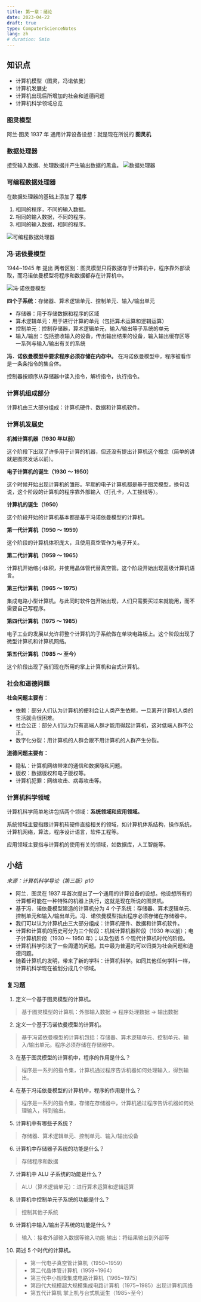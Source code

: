 ```yaml
---
title: 第一章：绪论
date: 2023-04-22
draft: true
type: ComputerScienceNotes
lang: zh
# duration: 5min
---
```


## 知识点

- 计算机模型（图灵，冯诺依曼）
- 计算机发展史
- 计算机出现后所增加的社会和道德问题
- 计算机科学领域总览

### 图灵模型

阿兰·图灵 1937 年 通用计算设备设想：就是现在所说的 **图灵机**

### 数据处理器

接受输入数据、处理数据并产生输出数据的黑盒。
![数据处理器](/public/images/computer-science-notes/1.1.png)

### 可编程数据处理器

在数据处理器的基础上添加了 **程序**

1. 相同的程序，不同的输入数据。
2. 相同的输入数据，不同的程序。
3. 相同的输入数据，相同的程序。

![可编程数据处理器](/public/images/computer-science-notes/1.2.png)

### 冯·诺依曼模型

1944~1945 年 提出
两者区别：图灵模型只将数据存于计算机中，程序靠外部读取，而冯诺依曼模型将程序和数据都存在计算机中。

![冯·诺依曼模型](/public/images/computer-science-notes/1.3.png)

**四个子系统**：存储器、算术逻辑单元、控制单元、输入/输出单元

- 存储器：用于存储数据和程序的区域
- 算术逻辑单元：用于进行计算的单元（包括算术运算和逻辑运算）
- 控制单元：控制存储器，算术逻辑单元，输入/输出等子系统的单元
- 输入/输出：包括接收输入的设备，传出输出结果的设备，输入输出缓存区等一系列与输入/输出有关的系统

**冯．诺依曼模型中要求程序必须存储在内存中。**
在冯诺依曼模型中，程序被看作是一条条指令的集合体。

控制器按顺序从存储器中读入指令，解析指令，执行指令。

### 计算机组成部分

计算机由三大部分组成：计算机硬件、数据和计算机软件。

### 计算机发展史

**机械计算机器（1930 年以前）**

这个阶段下出现了许多用于计算的机器，但还没有提出计算机这个概念（简单的讲就是图灵发话以前）。

**电子计算机的诞生（1930 ～ 1950）**

这个时候开始出现计算机的雏形。早期的电子计算机都是基于图灵模型，换句话说，这个阶段的计算机的程序靠外部输入（打孔卡，人工接线等）。

**计算机的诞生（1950）**

这个阶段开始的计算机基本都是基于冯诺依曼模型的计算机。

**第一代计算机（1950 ～ 1959）**

这个阶段的计算机体积庞大，且使用真空管作为电子开关。

**第二代计算机（1959 ～ 1965）**

计算机开始缩小体积，并使用晶体管代替真空管。这个阶段开始出现高级计算机语言。

**第三代计算机（1965 ～ 1975）**

集成电路小型计算机。与此同时软件包开始出现，人们只需要买过来就能用，而不需要自己写程序。

**第四代计算机（1975 ～ 1985）**

电子工业的发展以允许将整个计算机的子系统做在单块电路板上。这个阶段出现了微型计算机和计算机网络。

**第五代计算机（1985 ～ 至今）**

这个阶段出现了我们现在所用的掌上计算机和台式计算机。

### 社会和道德问题

**社会问题主要有：**

- 依赖：部分人们认为计算机的便利会让人类产生依赖，一旦离开计算机人类的生活就会很困难。
- 社会公正：部分人们认为只有高端人群才能用得起计算机，这对低端人群不公正。
- 数字化分裂：用计算机的人群会跟不用计算机的人群产生分裂。

**道德问题主要有：**

- 隐私：计算机网络带来的通信和数据隐私问题。
- 版权：数据版权和电子版权等。
- 计算机犯罪：网络攻击、病毒攻击等。

### 计算机科学领域

计算机科学简单地讲包括两个领域：**系统领域和应用领域。**

系统领域主要指跟计算机软硬件直接相关的领域，如计算机体系结构，操作系统，计算机网络，算法，程序设计语言，软件工程等。

应用领域主要指与计算机的使用有关的领域，如数据库，人工智能等。

## 小结

_来源：计算机科学导论（第三版）p10_

- 阿兰．图灵在 1937 年首次提出了一个通用的计算设备的设想。他设想所有的计算都可能在一种特殊的机器上执行，这就是现在所说的图灵机。
- 基于冯．诺依曼模型建造的计算机分为 4 个子系统：存储器、算术逻辑单元、控制单元和输入/输出单元。冯．诺依曼模型指出程序必须存储在存储器中。
- 我们可以认为计算机由三大部分组成：计算机硬件、数据和计算机软件。
- 计算和计算机的历史可分为三个阶段：机械计算机器阶段（1930 年以前）；电子计算机阶段（1930 ～ 1950 年）；以及包括 5 个现代计算机时代的阶段。
- 计算机科学引发了一些周遭的问题。其中最为普遍的可以归类为社会问题和道德问题。
- 随着计算机的发明，带来了新的学科：计算机科学。如同其他任何学科一样，计算机科学现在被划分成几个领域。

### 复习题

1. 定义一个基于图灵模型的计算机。

> 基于图灵模型的计算机：外部输入数据 -> 程序处理数据 -> 输出数据

2. 定义一个基于冯诺依曼模型的计算机。

> 基于冯诺依曼模型的计算机包括：存储器、算术逻辑单元、控制单元、输入/输出单元。程序必须存储在存储器中。

3. 在基于图灵模型的计算机中，程序的作用是什么？

> 程序是一系列的指令集，计算机通过程序告诉机器如何处理输入，得到输出。

4. 在基于冯诺依曼模型的计算机中，程序的作用是什么？

> 程序是一系列的指令集，存储在存储器中，计算机通过程序告诉机器如何处理输入，得到输出。

5. 计算机中有哪些子系统？

> 存储器、算术逻辑单元、控制单元、输入/输出设备

6. 计算机中存储器子系统的功能是什么？

> 存储程序和数据

7. 计算机中 ALU 子系统的功能是什么？

> ALU（算术逻辑单元）：进行算术运算和逻辑运算

8. 计算机中控制单元子系统的功能是什么？

> 控制其他子系统

9. 计算机中输入/输出子系统的功能是什么？

> 输入：接收外部输入数据等输入功能
> 输出：将结果输出到外部等

10. 简述 5 个时代的计算机。

> - 第一代电子真空管计算机（1950~1959）
> - 第二代晶体管计算机（1959~1964）
> - 第三代中小规模集成电路计算机（1965~1975）
> - 第四代大规模超大规模集成电路计算机（1975~1985）出现计算机网络
> - 第五代计算机 掌上机与台式机诞生（1985~至今）
